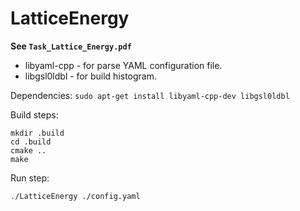 # LatticeEnergy

**See `Task_Lattice_Energy.pdf`**



* libyaml-cpp - for parse YAML configuration file.
* libgsl0ldbl - for build histogram.

Dependencies:
```sudo apt-get install libyaml-cpp-dev libgsl0ldbl```

Build steps:

```
mkdir .build
cd .build
cmake ..
make
```

Run step:

```
./LatticeEnergy ./config.yaml
```
